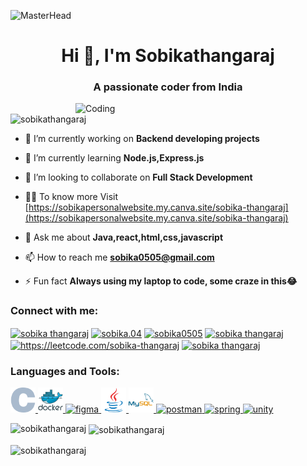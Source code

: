 ![MasterHead](https://academicresourcecenter.harvard.edu/files/2023/10/ARC_Website_Content_Note_Taking.jpeg)

<h1 align="center">Hi 👋, I'm Sobikathangaraj</h1>
<h3 align="center">A passionate coder from India</h3>
<img align="right" alt="Coding" width="400" src="https://th.bing.com/th/id/OIP.czm4-mGcvt88xix7Ero1BwHaFj?rs=1&pid=ImgDetMain">
<p align="left"> <img src="https://komarev.com/ghpvc/?username=sobikathangaraj&label=Profile%20views&color=0e75b6&style=flat" alt="sobikathangaraj" /> </p>

- 🔭 I’m currently working on **Backend developing projects**

- 🌱 I’m currently learning **Node.js,Express.js**

- 👯 I’m looking to collaborate on **Full Stack Development**

- 👨‍💻 To know more Visit [https://sobikapersonalwebsite.my.canva.site/sobika-thangaraj](https://sobikapersonalwebsite.my.canva.site/sobika-thangaraj)

- 💬 Ask me about **Java,react,html,css,javascript**

- 📫 How to reach me **sobika0505@gmail.com**

- ⚡ Fun fact **Always using my laptop to code, some craze in this😂**

<h3 align="left">Connect with me:</h3>
<p align="left">
<a href="https://linkedin.com/in/sobika thangaraj" target="blank"><img align="center" src="https://raw.githubusercontent.com/rahuldkjain/github-profile-readme-generator/master/src/images/icons/Social/linked-in-alt.svg" alt="sobika thangaraj" height="30" width="40" /></a>
<a href="https://instagram.com/sobika.04" target="blank"><img align="center" src="https://raw.githubusercontent.com/rahuldkjain/github-profile-readme-generator/master/src/images/icons/Social/instagram.svg" alt="sobika.04" height="30" width="40" /></a>
<a href="https://www.codechef.com/users/sobika0505" target="blank"><img align="center" src="https://cdn.jsdelivr.net/npm/simple-icons@3.1.0/icons/codechef.svg" alt="sobika0505" height="30" width="40" /></a>
<a href="https://www.hackerrank.com/sobika thangaraj" target="blank"><img align="center" src="https://raw.githubusercontent.com/rahuldkjain/github-profile-readme-generator/master/src/images/icons/Social/hackerrank.svg" alt="sobika thangaraj" height="30" width="40" /></a>
<a href="https://www.leetcode.com/https://leetcode.com/sobika-thangaraj" target="blank"><img align="center" src="https://raw.githubusercontent.com/rahuldkjain/github-profile-readme-generator/master/src/images/icons/Social/leet-code.svg" alt="https://leetcode.com/sobika-thangaraj" height="30" width="40" /></a>
<a href="https://auth.geeksforgeeks.org/user/sobika thangaraj" target="blank"><img align="center" src="https://raw.githubusercontent.com/rahuldkjain/github-profile-readme-generator/master/src/images/icons/Social/geeks-for-geeks.svg" alt="sobika thangaraj" height="30" width="40" /></a>
</p>

<h3 align="left">Languages and Tools:</h3>
<p align="left"> <a href="https://www.cprogramming.com/" target="_blank" rel="noreferrer"> <img src="https://raw.githubusercontent.com/devicons/devicon/master/icons/c/c-original.svg" alt="c" width="40" height="40"/> </a> <a href="https://www.docker.com/" target="_blank" rel="noreferrer"> <img src="https://raw.githubusercontent.com/devicons/devicon/master/icons/docker/docker-original-wordmark.svg" alt="docker" width="40" height="40"/> </a> <a href="https://www.figma.com/" target="_blank" rel="noreferrer"> <img src="https://www.vectorlogo.zone/logos/figma/figma-icon.svg" alt="figma" width="40" height="40"/> </a> <a href="https://www.java.com" target="_blank" rel="noreferrer"> <img src="https://raw.githubusercontent.com/devicons/devicon/master/icons/java/java-original.svg" alt="java" width="40" height="40"/> </a> <a href="https://www.mysql.com/" target="_blank" rel="noreferrer"> <img src="https://raw.githubusercontent.com/devicons/devicon/master/icons/mysql/mysql-original-wordmark.svg" alt="mysql" width="40" height="40"/> </a> <a href="https://postman.com" target="_blank" rel="noreferrer"> <img src="https://www.vectorlogo.zone/logos/getpostman/getpostman-icon.svg" alt="postman" width="40" height="40"/> </a> <a href="https://spring.io/" target="_blank" rel="noreferrer"> <img src="https://www.vectorlogo.zone/logos/springio/springio-icon.svg" alt="spring" width="40" height="40"/> </a> <a href="https://unity.com/" target="_blank" rel="noreferrer"> <img src="https://www.vectorlogo.zone/logos/unity3d/unity3d-icon.svg" alt="unity" width="40" height="40"/> </a> </p>

<p><img align="left" src="https://github-readme-stats.vercel.app/api/top-langs?username=sobikathangaraj&show_icons=true&locale=en&layout=compact" alt="sobikathangaraj" /></p>

<p>&nbsp;<img align="center" src="https://github-readme-stats.vercel.app/api?username=sobikathangaraj&show_icons=true&locale=en" alt="sobikathangaraj" /></p>

<p><img align="center" src="https://github-readme-streak-stats.herokuapp.com/?user=sobikathangaraj&" alt="sobikathangaraj" /></p>

